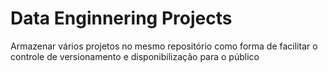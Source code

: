 # Data Enginnering Projects

Armazenar vários projetos no mesmo repositório como forma de facilitar o controle de versionamento e disponibilização para o público
